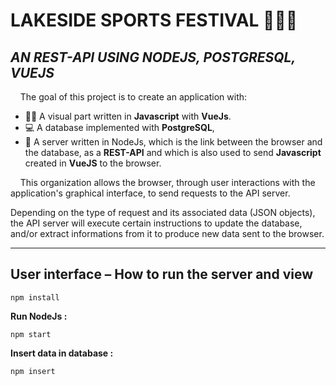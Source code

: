 # LAKESIDE SPORTS FESTIVAL 🏊🏼‍♀️

## *AN REST-API USING NODEJS, POSTGRESQL, VUEJS* 
&nbsp;&nbsp;&nbsp;&nbsp;The goal of this project is to create an application with:
- 👩‍💻 A visual part written in **Javascript** with **VueJs**.
- 💻 A database implemented with **PostgreSQL**,
- 💾 A server written in NodeJs, which is the link between the browser and the database, as a **REST-API** and which is also used to send **Javascript** created in **VueJS** to the browser.



&nbsp;&nbsp;&nbsp;&nbsp;This organization allows the browser, through user interactions with the application's graphical interface, to send requests to the API server.
  
Depending on the type of request and its associated data (JSON objects), the API server will execute certain instructions to update the database, and/or extract informations from it to produce new data sent to the browser.

------------------------------------------------------------------------------------------------------
## User interface – How to run the server and view

```
npm install 
```

**Run NodeJs :** 
```
npm start 
```

**Insert data in database :** 
```
npm insert
```

